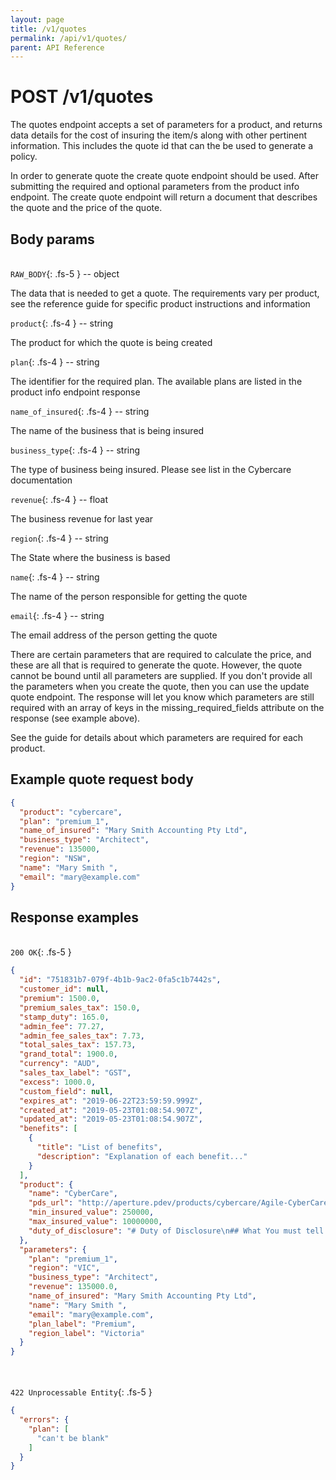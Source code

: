 ```yaml
---
layout: page
title: /v1/quotes
permalink: /api/v1/quotes/
parent: API Reference
---
```


# POST /v1/quotes

The quotes endpoint accepts a set of parameters for a product, and returns data details for the cost of insuring the item/s along with other pertinent information. This includes the quote id that can the be used to generate a policy.

In order to generate quote the create quote endpoint should be used. After submitting the required and optional parameters from the product info endpoint. The create quote endpoint will return a document that describes the quote and the price of the quote.

## Body params
\
`RAW_BODY`{: .fs-5 } -- object

The data that is needed to get a quote. The requirements vary per product, see the reference guide for specific product instructions and information

`product`{: .fs-4 } -- string

The product for which the quote is being created

`plan`{: .fs-4 } -- string

The identifier for the required plan. The available plans are listed in the product info endpoint response

`name_of_insured`{: .fs-4 } -- string

The name of the business that is being insured

`business_type`{: .fs-4 } -- string

The type of business being insured. Please see list in the Cybercare documentation

`revenue`{: .fs-4 } -- float

The business revenue for last year

`region`{: .fs-4 } -- string

The State where the business is based

`name`{: .fs-4 } -- string

The name of the person responsible for getting the quote

`email`{: .fs-4 } -- string

The email address of the person getting the quote

There are certain parameters that are required to calculate the price, and these are all that is required to generate the quote. However, the quote cannot be bound until all parameters are supplied. If you don't provide all the parameters when you create the quote, then you can use the update quote endpoint. The response will let you know which parameters are still required with an array of keys in the missing_required_fields attribute on the response (see example above).

See the guide for details about which parameters are required for each product.

## Example quote request body

```json
{
  "product": "cybercare",
  "plan": "premium_1",
  "name_of_insured": "Mary Smith Accounting Pty Ltd",
  "business_type": "Architect",
  "revenue": 135000,
  "region": "NSW",
  "name": "Mary Smith ",
  "email": "mary@example.com"
}
```

## Response examples
\
`200 OK`{: .fs-5 }

```json
{
  "id": "751831b7-079f-4b1b-9ac2-0fa5c1b7442s",
  "customer_id": null,
  "premium": 1500.0,
  "premium_sales_tax": 150.0,
  "stamp_duty": 165.0,
  "admin_fee": 77.27,
  "admin_fee_sales_tax": 7.73,
  "total_sales_tax": 157.73,
  "grand_total": 1900.0,
  "currency": "AUD",
  "sales_tax_label": "GST",
  "excess": 1000.0,
  "custom_field": null,
  "expires_at": "2019-06-22T23:59:59.999Z",
  "created_at": "2019-05-23T01:08:54.907Z",
  "updated_at": "2019-05-23T01:08:54.907Z",
  "benefits": [
    {
      "title": "List of benefits",
      "description": "Explanation of each benefit..."
    }
  ],
  "product": {
    "name": "CyberCare",
    "pds_url": "http://aperture.pdev/products/cybercare/Agile-CyberCare-PDS.pdf",
    "min_insured_value": 250000,
    "max_insured_value": 10000000,
    "duty_of_disclosure": "# Duty of Disclosure\n## What You must tell Us\nWe will ask You various questions when You apply for cover. When You answer those questions, You must be honest and You have a duty under law to tell Us anything known to You, and which a reasonable person in the circumstances, would include in answer to the question. We will use the answers in deciding whether to insure You, and anyone else to be insured under the Policy, and on what terms. You have this same duty to disclose those matters to Us before You renew, extend, vary or reinstate Your Policy.\n## If You do not tell us\nIf You do not answer Our questions in this way, We may reduce Our liability under contract in respect of a claim or refuse to pay a claim, or cancel the Policy. If You answer Our questions fraudulently, We may refuse to pay a claim and treat the Policy as never having commenced."
  },
  "parameters": {
    "plan": "premium_1",
    "region": "VIC",
    "business_type": "Architect",
    "revenue": 135000.0,
    "name_of_insured": "Mary Smith Accounting Pty Ltd",
    "name": "Mary Smith ",
    "email": "mary@example.com",
    "plan_label": "Premium",
    "region_label": "Victoria"
  }
}
```
\
\
`422 Unprocessable Entity`{: .fs-5 }
```json
{
  "errors": {
    "plan": [
      "can't be blank"
    ]
  }
}
```